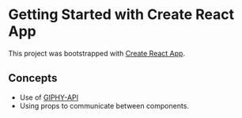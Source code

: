 # Getting Started with Create React App

This project was bootstrapped with [Create React App](https://github.com/facebook/create-react-app).

## Concepts

- Use of [GIPHY-API](https://developers.giphy.com/dashboard/)
- Using props to communicate between components.
